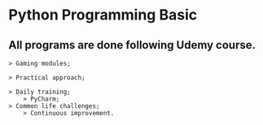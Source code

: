# Python Programming Basiс


## All programs are done following Udemy course.

	> Gaming modules;
 
	> Practical approach;
 
	> Daily training;
        > PyCharm;
	> Common life challenges;
        > Continuous improvement.
